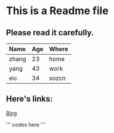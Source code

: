 # This is a Readme file
## Please read it carefully.
|Name|Age|Where|
|:---|---|-----|
|zhang|23|home|
|yang|43|work|
|eic|34|sozcn|

## Here's links:
[Bing](https://www.bing.com)

''' codes here '''
